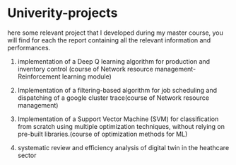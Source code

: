 # Univerity-projects

here some relevant project that I developed during my master course, you will find for each the report containing all the relevant information and performances.

1. implementation of a Deep Q learning algorithm for production and inventory control (course of Network resource management- Reinforcement learning module)

2. Implementation of a filtering-based algorithm for job scheduling and dispatching of a google cluster trace(course of Network resource management)

3. Implementation of a Support Vector Machine (SVM) for classification from scratch using multiple optimization techniques, without relying on pre-built libraries.(course of optimization methods for ML)

4. systematic review and efficiency analysis of digital twin in the heathcare sector
